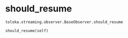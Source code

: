 # should_resume
`toloka.streaming.observer.BaseObserver.should_resume`

```
should_resume(self)
```

